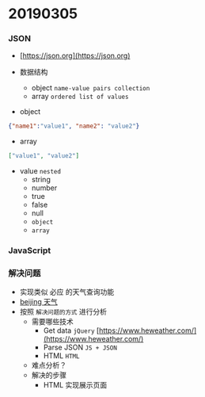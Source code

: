 # 20190305

### JSON
- [https://json.org](https://json.org)
- 数据结构
    - object `name-value pairs collection`
    - array `ordered list of values`

- object

```json
{"name1":"value1", "name2": "value2"}
```
- array
```json
["value1", "value2"]      
```

- value `nested`
    - string
    - number
    - true
    - false
    - null
    - `object`
    - `array`
    
### JavaScript

### 解决问题
- 实现类似 必应 的天气查询功能
- [beijing 天气](https://cn.bing.com/search?q=beijing+%E5%A4%A9%E6%B0%94&qs=n&form=QBRE&sp=-1&pq=beijing+%E5%A4%A9%E6%B0%94&sc=0-10&sk=&cvid=7A7E53C7F97D49EFB5AF5F9F31FD8446)
- 按照 `解决问题的方式` 进行分析
    - 需要哪些技术
        - Get data `jQuery` [https://www.heweather.com/](https://www.heweather.com/)
        - Parse JSON `JS + JSON`
        - HTML `HTML`
    - 难点分析？
    - 解决的步骤
        - HTML 实现展示页面
    
    
